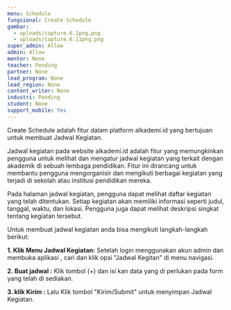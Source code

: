 ```yaml
---
menu: Schedule
fungsional: Create Schedule
gambar:
  - uploads/capture.6.1png.png
  - uploads/capture.6.11png.png
super_admin: Allow
admin: Allow
mentor: None
teacher: Pending
partner: None
lead_program: None
lead_region: None
content_writer: None
industri: Pending
student: None
support_mobile: Yes
---
```

C﻿reate Schedule adalah fitur dalam platform alkademi.id yang bertujuan untuk membuat Jadwal Kegiatan.

Jadwal kegiatan pada website alkademi.id adalah fitur yang memungkinkan pengguna untuk melihat dan mengatur jadwal kegiatan yang terkait dengan akademik di sebuah lembaga pendidikan. Fitur ini dirancang untuk membantu pengguna mengorganisir dan mengikuti berbagai kegiatan yang terjadi di sekolah atau institusi pendidikan mereka.

Pada halaman jadwal kegiatan, pengguna dapat melihat daftar kegiatan yang telah ditentukan. Setiap kegiatan akan memiliki informasi seperti judul, tanggal, waktu, dan lokasi. Pengguna juga dapat melihat deskripsi singkat tentang kegiatan tersebut.

U﻿ntuk membuat jadwal kegiatan a﻿nda bisa mengikuti langkah-langkah berikut:

**1.﻿ Klik Menu Jadwal Kegiatan:** Setelah login menggunakan akun admin dan membuka aplikasi , cari dan klik opsi "Jadwal Kegitan" di menu navigasi.

**2﻿. Buat jadwal :** Klik tombol (+) dan isi kan data yang di perlukan pada form yang telah di sediakan.

**3. k﻿lik Kirim :** Lalu Klik tombol "Kirim/Submit" untuk menyimpan Jadwal Kegiatan.
